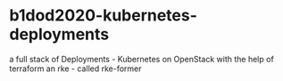 # b1dod2020-kubernetes-deployments

a full stack of Deployments - Kubernetes on OpenStack with the help of terraform an rke - called rke-former